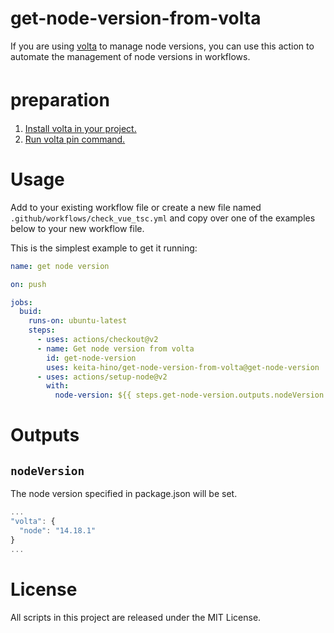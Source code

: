 # get-node-version-from-volta

If you are using [volta](https://volta.sh/) to manage node versions, you can use this action to automate the management of node versions in workflows.

# preparation　　
1. [Install volta in your project.](https://docs.volta.sh/guide/getting-started)
2. [Run volta pin command.](https://docs.volta.sh/reference/pin)

# Usage
Add to your existing workflow file or create a new file named `.github/workflows/check_vue_tsc.yml` and copy over one of the examples below to your new workflow file.

This is the simplest example to get it running:

```yml
name: get node version

on: push

jobs:
  buid:
    runs-on: ubuntu-latest
    steps:
      - uses: actions/checkout@v2
      - name: Get node version from volta
        id: get-node-version
        uses: keita-hino/get-node-version-from-volta@get-node-version
      - uses: actions/setup-node@v2
        with:
          node-version: ${{ steps.get-node-version.outputs.nodeVersion }}
```

# Outputs
## `nodeVersion`
The node version specified in package.json will be set.

```js
...
"volta": {
  "node": "14.18.1"
}
...
```

# License
All scripts in this project are released under the MIT License.
